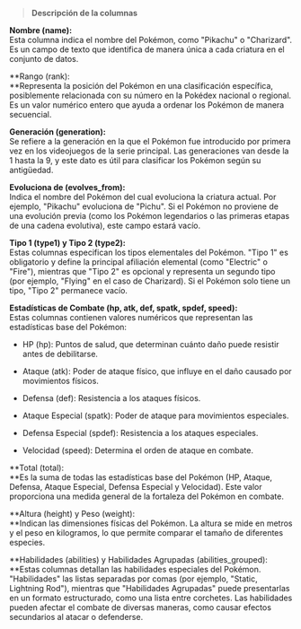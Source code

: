 > **Descripción de la columnas**

**Nombre (name):**\
Esta columna indica el nombre del Pokémon, como \"Pikachu\" o
\"Charizard\". Es un campo de texto que identifica de manera única a
cada criatura en el conjunto de datos.

**Rango (rank):\
**Representa la posición del Pokémon en una clasificación específica,
posiblemente relacionada con su número en la Pokédex nacional o
regional. Es un valor numérico entero que ayuda a ordenar los Pokémon de
manera secuencial.

**Generación (generation):**\
Se refiere a la generación en la que el Pokémon fue introducido por
primera vez en los videojuegos de la serie principal. Las generaciones
van desde la 1 hasta la 9, y este dato es útil para clasificar los
Pokémon según su antigüedad.

**Evoluciona de (evolves_from):**\
Indica el nombre del Pokémon del cual evoluciona la criatura actual. Por
ejemplo, \"Pikachu\" evoluciona de \"Pichu\". Si el Pokémon no proviene
de una evolución previa (como los Pokémon legendarios o las primeras
etapas de una cadena evolutiva), este campo estará vacío.

**Tipo 1 (type1) y Tipo 2 (type2):**\
Estas columnas especifican los tipos elementales del Pokémon. \"Tipo 1\"
es obligatorio y define la principal afiliación elemental (como
\"Electric\" o \"Fire\"), mientras que \"Tipo 2\" es opcional y
representa un segundo tipo (por ejemplo, \"Flying\" en el caso de
Charizard). Si el Pokémon solo tiene un tipo, \"Tipo 2\" permanece
vacío.

**Estadísticas de Combate (hp, atk, def, spatk, spdef, speed):**\
Estas columnas contienen valores numéricos que representan las
estadísticas base del Pokémon:

-   HP (hp): Puntos de salud, que determinan cuánto daño puede resistir
    antes de debilitarse.

-   Ataque (atk): Poder de ataque físico, que influye en el daño causado
    por movimientos físicos.

-   Defensa (def): Resistencia a los ataques físicos.

-   Ataque Especial (spatk): Poder de ataque para movimientos
    especiales.

-   Defensa Especial (spdef): Resistencia a los ataques especiales.

-   Velocidad (speed): Determina el orden de ataque en combate.

**Total (total):\
**Es la suma de todas las estadísticas base del Pokémon (HP, Ataque,
Defensa, Ataque Especial, Defensa Especial y Velocidad). Este valor
proporciona una medida general de la fortaleza del Pokémon en combate.

**Altura (height) y Peso (weight):\
**Indican las dimensiones físicas del Pokémon. La altura se mide en
metros y el peso en kilogramos, lo que permite comparar el tamaño de
diferentes especies.

**Habilidades (abilities) y Habilidades Agrupadas (abilities_grouped):\
**Estas columnas detallan las habilidades especiales del Pokémon.
\"Habilidades\" las listas separadas por comas (por ejemplo, \"Static,
Lightning Rod\"), mientras que \"Habilidades Agrupadas\" puede
presentarlas en un formato estructurado, como una lista entre corchetes.
Las habilidades pueden afectar el combate de diversas maneras, como
causar efectos secundarios al atacar o defenderse.
